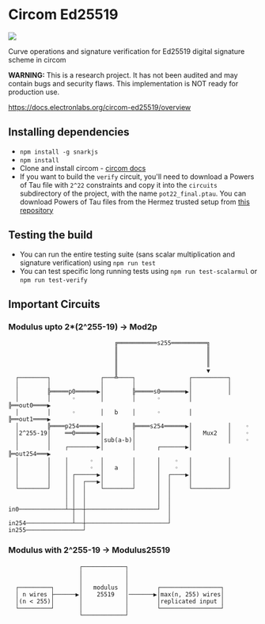 # Circom Ed25519

<img src="https://github.com/Electron-Labs/circom-ed25519/actions/workflows/actions.yml/badge.svg?branch=master">

Curve operations and signature verification for Ed25519 digital signature scheme in circom 

**WARNING:** This is a research project. It has not been audited and may contain bugs and security flaws. This implementation is NOT ready for production use.

https://docs.electronlabs.org/circom-ed25519/overview


## Installing dependencies
- `npm install -g snarkjs`
- `npm install`
- Clone and install circom - [circom docs](https://docs.circom.io/getting-started/installation/)
- If you want to build the `verify` circuit, you'll need to download a Powers of Tau file with `2^22` constraints and copy it into the `circuits` subdirectory of the project, with the name `pot22_final.ptau`. You can download Powers of Tau files from the Hermez trusted setup from [this repository](https://github.com/iden3/snarkjs#7-prepare-phase-2)

## Testing the build
- You can run the entire testing suite (sans scalar multiplication and signature verification) using `npm run test`
- You can test specific long running tests using `npm run test-scalarmul` or `npm run test-verify`

## Important Circuits

### Modulus upto 2*(2^255-19) -> Mod2p
```                                                                                
                              ╔═══════════s255══════════╗                 
                              ║                         ║                 
                              ║                         ║                 
                              ║                         ║                 
                              ║                         ▼                 
  ┌────────┐              ┌───╩────┐               ┌──────────┐           
  │        │              │        │               │          │           
  │        ╠═════p0══════▶│        ╠═════s0═══════▶│          │           
  │        │      ◦       │        │      ◦        │          ╠══out0════▶
  │        │      ◦       │   b    │      ◦        │          ╠══out1════▶
  │        ╠════p254═════▶│        ╠════s254══════▶│          │    ◦      
  │2^255-19│    ══0══════▶│        │               │   Mux2   │    ◦      
  │        │              │sub(a-b)│               │          │    ◦      
  │        │    ┌────────▶│        │      ┌───────▶│          ╠═out254═══▶
  │        │    │      ◦  │        │      │    ◦   │          │           
  │        │    │      ◦  │   a    │      │    ◦   │          │           
  │        │    │ ┌──────▶│        │      │  ┌────▶│          │           
  │        │    │ │  ┌───▶│        │      │  │     │          │           
  └────────┘    │ │  │    └────────┘      │  │     └──────────┘           
                │ │  │                    │  │                            
                │ │  │                    │  │                            
in0─────────────┴─┼──┼────────────────────┘  │                            
                  │  │                       │                            
in254─────────────┴──┼───────────────────────┘                            
in255────────────────┘ 
```                                                                                        

### Modulus with 2^255-19 -> Modulus25519
```
                    ┌────────────┐
                    │            │
                    │            │
  ┌─────────┐       │   modulus  │        ┌─────────────────┐
  │ n wires ├──────▶│    25519   │───────▶│max(n, 255) wires│
  │(n < 255)│       │            │        │replicated input │
  └─────────┘       │            │        └─────────────────┘
                    └────────────┘
```